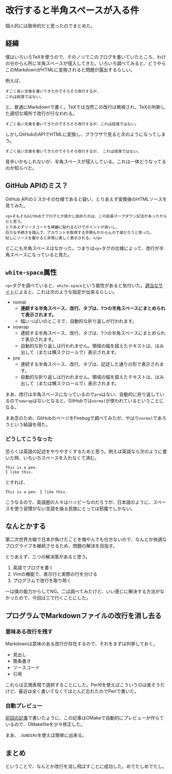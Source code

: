 # 改行すると半角スペースが入る件


個人的には致命的だと思ったのでまとめた。

## 経緯


僕はいろいろTeXを使うので、そのノリでこのブログを書いていたところ、わけの分からん所に半角スペースが侵入してきた。いろいろ調べてみると、どうやらこのMarkdownがHTMLに変換されると問題が露出するらしい。

例えば、

```
すごく長い文章を書いてきたのでそろそろ改行するが、
これは段落ではない。
```


と、普通にMarkdownで書く。TeXでは当然この改行は無視され、TeXの判断した適切な場所で改行が行なわれる。

```
すごく長い文章を書いてきたのでそろそろ改行するが、これは段落ではない。
```


しかしGitHubのAPIでHTMLに変換し、ブラウザで見ると次のようになってしまう。

```
すごく長い文章を書いてきたのでそろそろ改行するが、 これは段落ではない。
```


見辛いかもしれないが、半角スペースが侵入している。これは一体どうなってるのか知らべた。

## GitHub APIのミス？


GitHub APIのミスかその仕様であると疑い、とりあえず変換後のHTMLソースを見てみた。

```
<p>そもそもGitHubでブログとか抜かし始めたのは、この拡張マークダウン記法があったからだと思う。
とりあえずソースコードを綺麗に貼れるだけでポイントが高いし、
厄介な手続きを踏んで、アカウントを取得する手間もかからんので楽だろうと思った。
試しにソースを載せると非常に美しく表示される。</p>
```


どこにも半角スペースはなかった。つまりは`<p>`タグの仕様によって、改行が半角スペースになっていると見た。

## `white-space`属性


`<p>`タグを調べていると、`white-space`という属性があると気付いた。[適当なサイト](http://www.tagindex.com/stylesheet/text_font/white_space.html)によると、これは次のような指定が出来るらしい。

* nomal
	* **連続する半角スペース、改行、タブは、1つの半角スペースにまとめられて表示されます。**
    * 幅いっぱいのところで、自動的な折り返しが行われます。
* nowrap
    * 連続する半角スペース、改行、タブは、1つの半角スペースにまとめられて表示されます。
    * 自動的な折り返しは行われません。領域の幅を超えたテキストは、はみ出して（または横スクロールで）表示されます。
* pre
	* 連続する半角スペース、改行、タブは、記述した通りの形で表示されます。
    * 自動的な折り返しは行われません。領域の幅を超えたテキストは、はみ出して（または横スクロールで）表示されます。


まあ、改行は半角スペースになっているので`pre`はない、自動的に折り返しているので`nowrap`はないとなると、GitHubでは`normal`が使われているということになる。

まあ念のため、GitHubのページをFirebugで調べてみたが、やはり`normal`であろうという結論を得た。

### どうしてこうなった


恐らくは英語の記述をやりやすくするためと思う。例えば英語なら次のように書いた時、いちいちスペースを入れなくて済む。

```
This is a pen.
I like this.
```


とすれば、

```
This is a pen. I like this.
```


こうなるので、英語圏の人々はハッピーなのだろうが、日本語のように、スペースを使う習慣がない言語を操る民族にとっては邪魔でしかない。

## なんとかする


第二次世界大戦で日本が負けたことを悔やんでも仕方ないので、なんとか快適なブログライフを継続させるため、問題の解決を目指す。

とりあえず、三つの解決策があると思う。

1. 英語でブログを書く
2. Vimの機能で、表示行と実際の行を分ける
3. プログラムで改行を取り除く


一は僕の能力からしてNG。二は調べてみたけど、いい感じに解決する方法がなかったので、今回は三で行くことにした。

## プログラムでMarkdownファイルの改行を消し去る


### 意味ある改行を残す


Markdownは意味のある改行が存在するので、それをまずは列挙しておく。

* 見出し
* 箇条書き
* ソースコード
* 引用


これらは正規表現で選択することにした。Perl6を使えばこういうのは楽そうだけど、最近は全く書いてなくてほとんど忘れたのでPerlで書いた。

### 自動プレビュー


[前回の記事](https://github.com/yoshimuraYuu/myBlog/blob/master/articles/startup.md)で書いたように、この記事はOMakeで自動的にプレビューが作らているので、OMakefileを少々修正した。

まあ、`.SUBDIRS`を使えば簡単に出来る。

## まとめ


ということで、なんとか改行を消し飛ばすことに成功した。めでたしめでたし。